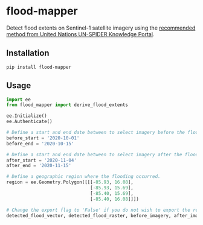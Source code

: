 # flood-mapper

Detect flood extents on Sentinel-1 satellite imagery using the [recommended method from United Nations UN-SPIDER Knowledge Portal](https://un-spider.org/advisory-support/recommended-practices/recommended-practice-google-earth-engine-flood-mapping/step-by-step#Step%202:%20Time%20frame%20and%20sensor%20parameters%20selection
).

## Installation

`pip install flood-mapper`


## Usage

```python
import ee
from flood_mapper import derive_flood_extents

ee.Initialize()
ee.Authenticate()

# Define a start and end date between to select imagery before the flooding event
before_start = '2020-10-01'
before_end = '2020-10-15'

# Define a start and end date between to select imagery after the flooding event
after_start = '2020-11-04'
after_end = '2020-11-15'

# Define a geographic region where the flooding occurred.
region = ee.Geometry.Polygon([[[-85.93, 16.08],
                               [-85.93, 15.69],
                               [-85.40, 15.69],
                               [-85.40, 16.08]]])

# Change the export flag to 'False' if you do not wish to export the results to Google Drive
detected_flood_vector, detected_flood_raster, before_imagery, after_imagery = derive_flood_extents(region,
                                                                                                   before_start,
                                                                                                   before_end,
                                                                                                   after_start,
                                                                                                   after_end,
                                                                                                   export=True,
                                                                                                   export_filename='my_filename')

```